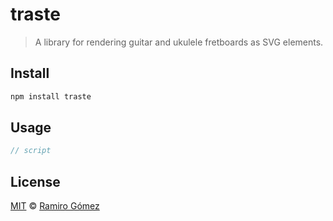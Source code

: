 # traste

> A library for rendering guitar and ukulele fretboards as SVG elements.

## Install

```sh
npm install traste
```

## Usage

```js
// script
```

## License

[MIT](LICENSE) © [Ramiro Gómez](https://ramiro.org/)
